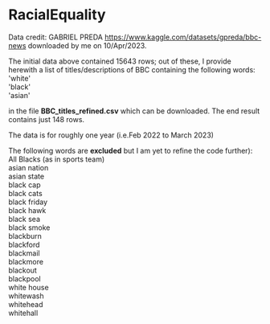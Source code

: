 # RacialEquality

Data credit: GABRIEL PREDA  https://www.kaggle.com/datasets/gpreda/bbc-news downloaded by me on 10/Apr/2023.

The initial data above contained 15643 rows; out of these, I provide herewith a list of titles/descriptions of BBC containing the following words: 
'white'  
'black'  
'asian'   

in the file **BBC_titles_refined.csv** which can be downloaded. The end result contains just 148 rows.

The data is for roughly one year (i.e.Feb 2022 to March 2023)

The following words are **excluded** but I am yet to refine the code further):
All Blacks (as in sports team)  
asian nation   
asian state  
black cap  
black cats  
black friday  
black hawk  
black sea  
black smoke  
blackburn  
blackford  
blackmail  
blackmore  
blackout  
blackpool  
white house  
whitewash  
whitehead  
whitehall  

